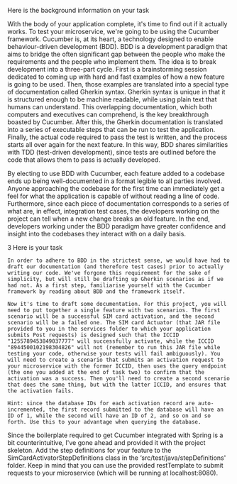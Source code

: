 Here is the background information on your task

With the body of your application complete, it's time to find out if it actually works. To test your microservice, we're going to be using the Cucumber framework. Cucumber is, at its heart, a technology designed to enable behaviour-driven development (BDD). BDD is a development paradigm that aims to bridge the often significant gap between the people who make the requirements and the people who implement them. The idea is to break development into a three-part cycle. First is a brainstorming session dedicated to coming up with hard and fast examples of how a new feature is going to be used. Then, those examples are translated into a special type of documentation called Gherkin syntax. Gherkin syntax is unique in that it is structured enough to be machine readable, while using plain text that humans can understand. This overlapping documentation, which both computers and executives can comprehend, is the key breakthrough boasted by Cucumber. After this, the Gherkin documentation is translated into a series of executable steps that can be run to test the application. Finally, the actual code required to pass the test is written, and the process starts all over again for the next feature. In this way, BDD shares similarities with TDD (test-driven development), since tests are outlined before the code that allows them to pass is actually developed.

By electing to use BDD with Cucumber, each feature added to a codebase ends up being well-documented in a format legible to all parties involved. Anyone approaching the codebase for the first time can immediately get a feel for what the application is capable of without reading a line of code. Furthermore, since each piece of documentation corresponds to a series of what are, in effect, integration test cases, the developers working on the project can tell when a new change breaks an old feature. In the end, developers working under the BDD paradigm have greater confidence and insight into the codebases they interact with on a daily basis.

3
Here is your task

    In order to adhere to BDD in the strictest sense, we would have had to draft our documentation (and therefore test cases) prior to actually writing our code. We've forgone this requirement for the sake of simplicity, but will still be drafting up Gherkin scenarios as if we had not. As a first step, familiarise yourself with the Cucumber framework by reading about BDD and the framework itself.
     
    Now it's time to draft some documentation. For this project, you will need to put together a single feature with two scenarios. The first scenario will be a successful SIM card activation, and the second scenario will be a failed one. The SIM card Actuator (that JAR file provided to you in the services folder to which your application submits Post requests) is designed such that the ICCID "1255789453849037777" will successfully activate, while the ICCID "8944500102198304826" will not (remember to run this JAR file while testing your code, otherwise your tests will fail ambiguously). You will need to create a scenario that submits an activation request to your microservice with the former ICCID, then uses the query endpoint (the one you added at the end of task two) to confirm that the activation was a success. Then you'll need to create a second scenario that does the same thing, but with the latter ICCID, and ensures that the activation fails.

    Hint: since the database IDs for each activation record are auto-incremented, the first record submitted to the database will have an ID of 1, while the second will have an ID of 2, and so on and so forth. Use this to your advantage when querying the database.

Since the boilerplate required to get Cucumber integrated with Spring is a bit counterintuitive, I've gone ahead and provided it with the project skeleton. Add the step definitions for your feature to the SimCardActivatorStepDefinitions class in the ‘src/test/java/stepDefinitions' folder. Keep in mind that you can use the provided restTemplate to submit requests to your microservice (which will be running at localhost:8080).
